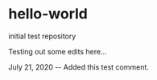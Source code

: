 # hello-world
initial test repository

Testing out some edits here...

July 21, 2020 -- Added this test comment.
